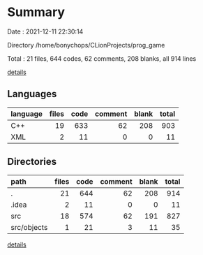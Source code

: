 # Summary

Date : 2021-12-11 22:30:14

Directory /home/bonychops/CLionProjects/prog_game

Total : 21 files,  644 codes, 62 comments, 208 blanks, all 914 lines

[details](details.md)

## Languages
| language | files | code | comment | blank | total |
| :--- | ---: | ---: | ---: | ---: | ---: |
| C++ | 19 | 633 | 62 | 208 | 903 |
| XML | 2 | 11 | 0 | 0 | 11 |

## Directories
| path | files | code | comment | blank | total |
| :--- | ---: | ---: | ---: | ---: | ---: |
| . | 21 | 644 | 62 | 208 | 914 |
| .idea | 2 | 11 | 0 | 0 | 11 |
| src | 18 | 574 | 62 | 191 | 827 |
| src/objects | 1 | 21 | 3 | 11 | 35 |

[details](details.md)